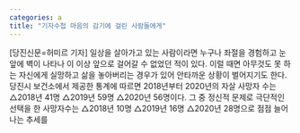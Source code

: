 ```yaml
---
categories: a
title: "기자수첩 마음의 감기에 걸린 사람들에게"
---
```

[당진신문=허미르 기자] 일상을 살아가고 있는 사람이라면 누구나 좌절을 경험하고 눈앞에 벽이 나타나 이 이상 앞으로 걸어갈 수 없었던 적이 있다. 이럴 때면 아무것도 못 하는 자신에게 실망하고 삶을 놓아버리는 경우가 있어 안타까운 상황이 벌어지기도 한다.당진시 보건소에서 제공한 통계에 따르면 2018년부터 2020년의 자살 사망자 수는 △2018년 41명 △2019년 59명 △2020년 56명이다. 그 중 정신적 문제로 극단적인 선택을 한 사망자수는 △2018년 10명 △2019년 16명 △2020년 28명으로 점점 늘어나는 추세를